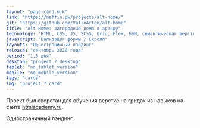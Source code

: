 ```yaml
---
layout: "page-card.njk"
link: "https://maffin.pw/projects/alt-home/"
git: "https://github.com/VafinArtem/alt-home"
title: "Alt Home: загородные дома в аренду"
technology: "HTML, CSS, JS, SCSS, Grid, Flex, БЭМ, семантическая верстка, фиксированная desktop версия, сборщик Gulp."
javascript: "Валидация формы / Скролл"
layouts: "Одностраничный лэндинг"
release: "сентябрь 2020 года"
period: "1,5 дня"
desktop: "project_7_desktop"
tablet: "no_tablet_version"
mobile: "no_mobile_version"
tags: "cards"
img: "project_7_card"
---
```


Проект был сверстан для обучения верстке на гридах из навыков на сайте [htmlacademy.ru](https:htmlacademy.ru).

Одностраничный лэндинг.
